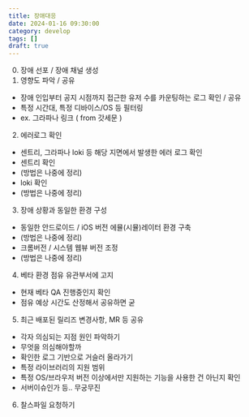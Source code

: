 ```yaml
---
title: 장애대응
date: 2024-01-16 09:30:00
category: develop
tags: []
draft: true
---
```


0. 장애 선포 / 장애 채널 생성
1. 영향도 파악 / 공유
- 장애 인입부터 공지 시점까지 접근한 유저 수를 카운팅하는 로그 확인 / 공유
- 특정 시간대, 특정 디바이스/OS 등 필터링
- ex. 그라파나 링크 ( from 갓세문 )
2. 에러로그 확인
- 센트리, 그라파나 loki 등 해당 지면에서 발생한 에러 로그 확인
- 센트리 확인
- (방법은 나중에 정리)
- loki 확인
- (방법은 나중에 정리)
3. 장애 상황과 동일한 환경 구성
- 동일한 안드로이드 / iOS 버전 에뮬(시뮬)레이터 환경 구축
- (방법은 나중에 정리)
- 크롬버전 / 시스템 웹뷰 버전 조정
- (방법은 나중에 정리)
4. 베타 환경 점유 유관부서에 고지
- 현재 베타 QA 진행중인지 확인
- 점유 예상 시간도 산정해서 공유하면 굳
5. 최근 배포된 릴리즈 변경사항, MR 등 공유
- 각자 의심되는 지점 원인 파악하기
- 무엇을 의심해야할까
- 확인한 로그 기반으로 거슬러 올라가기
- 특정 라이브러리의 지원 범위
- 특정 OS/브라우저 버전 이상에서만 지원하는 기능을 사용한 건 아닌지 확인
- 서버이슈인가 등.. 무궁무진
6. 찰스파일 요청하기

